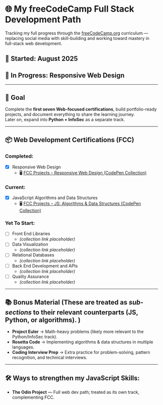 # 🌐 My freeCodeCamp Full Stack Development Path

Tracking my full progress through the [freeCodeCamp.org](https://www.freecodecamp.org/) curriculum — replacing social media with skill-building and working toward mastery in full-stack web development.

## 📅 Started: August 2025  
## 🔄 In Progress: Responsive Web Design  

---

## 🎯 Goal
Complete the **first seven Web-focused certifications**, build portfolio-ready projects, and document everything to share the learning journey.  
Later on, expand into **Python + InfoSec** as a separate track.  

---

## 📦 Web Development Certifications (FCC)
### Completed:
- [x] Responsive Web Design  
  - 🖥️ [FCC Projects – Responsive Web Design (CodePen Collection)](https://codepen.io/collection/OyNaGb)

### Current:
- [x] JavaScript Algorithms and Data Structures  
  - 🖥️ [FCC Projects – JS: Algorithms & Data Structures (CodePen Collection)](https://codepen.io/collection/EPypbo )  
    
### Yet To Start:
- [ ] Front End Libraries  
  - _(collection link placeholder)_  
- [ ] Data Visualization  
  - _(collection link placeholder)_  
- [ ] Relational Databases  
  - _(collection link placeholder)_
- [ ] Back End Development and APIs  
  - _(collection link placeholder)_  
- [ ] Quality Assurance  
  - _(collection link placeholder)_  

---

## 📚 Bonus Material (These are treated as *sub-sections* to their relevant counterparts (JS, Python, or algorithms).  )

- **Project Euler** → Math-heavy problems (likely more relevant to the Python/InfoSec track).  
- **Rosetta Code** → Implementing algorithms & data structures in multiple languages.  
- **Coding Interview Prep** → Extra practice for problem-solving, pattern recognition, and technical interviews.  


---

## 🛠 Ways to strengthen my JavaScript Skills:

- **The Odin Project** — Full web dev path; treated as its own track, complementing FCC.  
